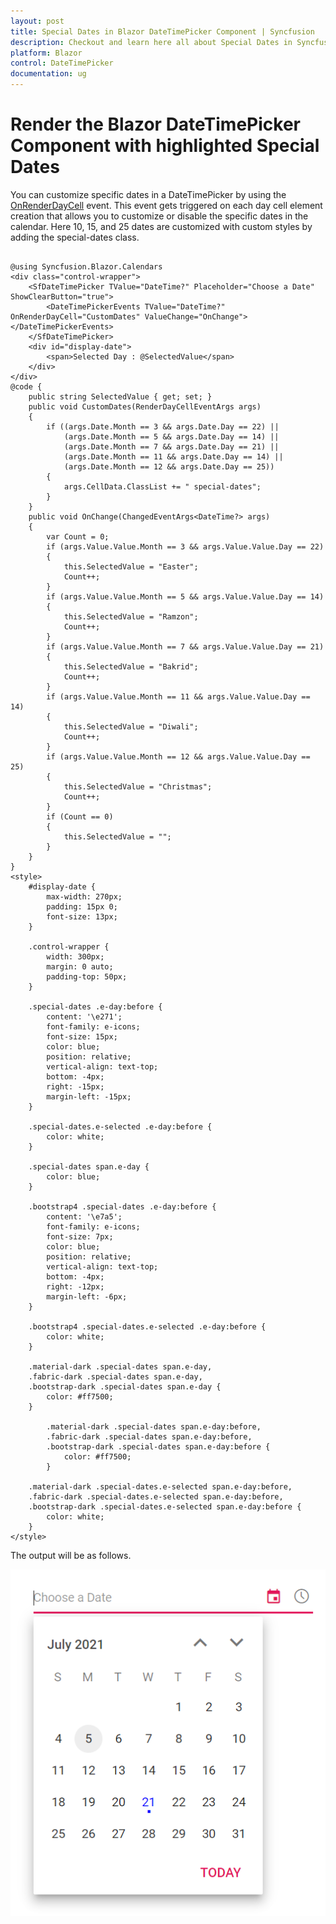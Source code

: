 ```yaml
---
layout: post
title: Special Dates in Blazor DateTimePicker Component | Syncfusion
description: Checkout and learn here all about Special Dates in Syncfusion Blazor DateTimePicker component and more.
platform: Blazor
control: DateTimePicker
documentation: ug
---
```


# Render the Blazor DateTimePicker Component with highlighted Special Dates

You can customize specific dates in a DateTimePicker by using the [OnRenderDayCell](https://help.syncfusion.com/cr/blazor/Syncfusion.Blazor.Calendars.DateTimePickerEvents-1.html#Syncfusion_Blazor_Calendars_DateTimePickerEvents_1_OnRenderDayCell) event. This event gets triggered on each day cell element creation that allows you to customize or disable the specific dates in the calendar. Here 10, 15, and 25 dates are customized with custom styles by adding the special-dates class.

```cshtml

@using Syncfusion.Blazor.Calendars
<div class="control-wrapper">
    <SfDateTimePicker TValue="DateTime?" Placeholder="Choose a Date" ShowClearButton="true">
        <DateTimePickerEvents TValue="DateTime?" OnRenderDayCell="CustomDates" ValueChange="OnChange"></DateTimePickerEvents>
    </SfDateTimePicker>
    <div id="display-date">
        <span>Selected Day : @SelectedValue</span>
    </div>
</div>
@code {
    public string SelectedValue { get; set; }
    public void CustomDates(RenderDayCellEventArgs args)
    {
        if ((args.Date.Month == 3 && args.Date.Day == 22) ||
            (args.Date.Month == 5 && args.Date.Day == 14) ||
            (args.Date.Month == 7 && args.Date.Day == 21) ||
            (args.Date.Month == 11 && args.Date.Day == 14) ||
            (args.Date.Month == 12 && args.Date.Day == 25))
        {
            args.CellData.ClassList += " special-dates";
        }
    }
    public void OnChange(ChangedEventArgs<DateTime?> args)
    {
        var Count = 0;
        if (args.Value.Value.Month == 3 && args.Value.Value.Day == 22)
        {
            this.SelectedValue = "Easter";
            Count++;
        }
        if (args.Value.Value.Month == 5 && args.Value.Value.Day == 14)
        {
            this.SelectedValue = "Ramzon";
            Count++;
        }
        if (args.Value.Value.Month == 7 && args.Value.Value.Day == 21)
        {
            this.SelectedValue = "Bakrid";
            Count++;
        }
        if (args.Value.Value.Month == 11 && args.Value.Value.Day == 14)
        {
            this.SelectedValue = "Diwali";
            Count++;
        }
        if (args.Value.Value.Month == 12 && args.Value.Value.Day == 25)
        {
            this.SelectedValue = "Christmas";
            Count++;
        }
        if (Count == 0)
        {
            this.SelectedValue = "";
        }
    }
}
<style>
    #display-date {
        max-width: 270px;
        padding: 15px 0;
        font-size: 13px;
    }

    .control-wrapper {
        width: 300px;
        margin: 0 auto;
        padding-top: 50px;
    }

    .special-dates .e-day:before {
        content: '\e271';
        font-family: e-icons;
        font-size: 15px;
        color: blue;
        position: relative;
        vertical-align: text-top;
        bottom: -4px;
        right: -15px;
        margin-left: -15px;
    }

    .special-dates.e-selected .e-day:before {
        color: white;
    }

    .special-dates span.e-day {
        color: blue;
    }

    .bootstrap4 .special-dates .e-day:before {
        content: '\e7a5';
        font-family: e-icons;
        font-size: 7px;
        color: blue;
        position: relative;
        vertical-align: text-top;
        bottom: -4px;
        right: -12px;
        margin-left: -6px;
    }

    .bootstrap4 .special-dates.e-selected .e-day:before {
        color: white;
    }

    .material-dark .special-dates span.e-day,
    .fabric-dark .special-dates span.e-day,
    .bootstrap-dark .special-dates span.e-day {
        color: #ff7500;
    }

        .material-dark .special-dates span.e-day:before,
        .fabric-dark .special-dates span.e-day:before,
        .bootstrap-dark .special-dates span.e-day:before {
            color: #ff7500;
        }

    .material-dark .special-dates.e-selected span.e-day:before,
    .fabric-dark .special-dates.e-selected span.e-day:before,
    .bootstrap-dark .special-dates.e-selected span.e-day:before {
        color: white;
    }
</style>

```

The output will be as follows.

![Blazor DateTimePicker Special Dates](./images/blazor_datetimepicker_special_dates.png)



